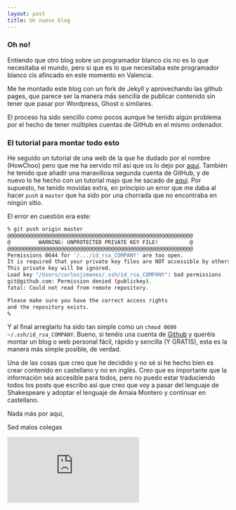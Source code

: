 ```yaml
---
layout: post
title: Un nuevo blog
---
```



### Oh no!

Entiendo que otro blog sobre un programador blanco cis no es lo que necesitaba el mundo, pero sí que es lo que necesitaba este programador blanco cis afincado en este momento en Valencia.

Me he montado este blog con un fork de Jekyll y aprovechando las github pages, que parece ser la manera más sencilla de publicar contenido sin tener que pasar por Wordpress, Ghost o similares.

El proceso ha sido sencillo como pocos aunque he tenido algún problema por el hecho de tener múltiples cuentas de GitHub en el mismo ordenador.

### El tutorial para montar todo esto

He seguido un tutorial de una web de la que he dudado por el nombre (HowChoo) pero que me ha servido mil así que os lo dejo por [aquí](https://howchoo.com/git/how-to-blog-in-markdown-using-github-and-jekyll-now#fork-jekyll-now-and-rename-the-repository-yourgithubusernamegithubio). También he tenido que añadir una maravillosa segunda cuenta de GitHub, y de nuevo lo he hecho con un tutorial majo que he sacado de [aquí](https://code.tutsplus.com/tutorials/quick-tip-how-to-work-with-github-and-multiple-accounts--net-22574). Por supuesto, he tenido movidas extra, en principio un error que me daba al hacer `push` a `master` que ha sido por una chorrada que no encontraba en ningún sitio.

El error en cuestión era este:

```bash
% git push origin master                                                   
@@@@@@@@@@@@@@@@@@@@@@@@@@@@@@@@@@@@@@@@@@@@@@@@@@@@@@@@@@@
@         WARNING: UNPROTECTED PRIVATE KEY FILE!          @
@@@@@@@@@@@@@@@@@@@@@@@@@@@@@@@@@@@@@@@@@@@@@@@@@@@@@@@@@@@
Permissions 0644 for '/.../id_rsa_COMPANY' are too open.
It is required that your private key files are NOT accessible by others.
This private key will be ignored.
Load key "/Users/carlosjimenez/.ssh/id_rsa_COMPANY": bad permissions
git@github.com: Permission denied (publickey).
fatal: Could not read from remote repository.

Please make sure you have the correct access rights
and the repository exists.
%
```

Y al final arreglarlo ha sido tan simple como un `chmod 0600 ~/.ssh/id_rsa_COMPANY`. 
Bueno, si tenéis una cuenta de [Github](http://github.com) y queréis montar un blog o web personal fácil, rápido y sencilla (Y GRATIS), esta es la manera más simple posible, de verdad.

Una de las cosas que creo que he decidido y no sé si he hecho bien es crear contenido en castellano y no en inglés. Creo que es importante que la información sea accesible para todos, pero no puedo estar traduciendo todos los posts que escribo así que creo que voy a pasar del lenguaje de Shakespeare y adoptar el lenguaje de Amaia Montero y continuar en castellano. 

Nada más por aquí,

Sed malos colegas

![alt text](https://www.elheraldo.hn/csp/mediapool/sites/dt.common.streams.StreamServer.cls?STREAMOID=8GswCJQRzAP0IOKWcK8UPs$daE2N3K4ZzOUsqbU5sYvqnrAE2Each_wwTPVKgvFK6FB40xiOfUoExWL3M40tfzssyZqpeG_J0TFo7ZhRaDiHC9oxmioMlYVJD0A$3RbIiibgT65kY_CSDiCiUzvHvODrHApbd6ry6YGl5GGOZrs-&CONTENTTYPE=image/jpeg "Diva")

